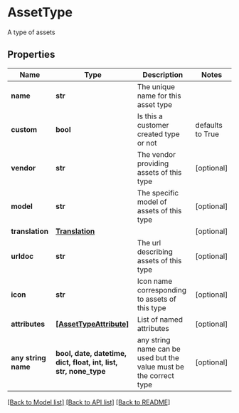 # AssetType

A type of assets

## Properties
Name | Type | Description | Notes
------------ | ------------- | ------------- | -------------
**name** | **str** | The unique name for this asset type | 
**custom** | **bool** | Is this a customer created type or not | defaults to True
**vendor** | **str** | The vendor providing assets of this type | [optional] 
**model** | **str** | The specific model of assets of this type | [optional] 
**translation** | [**Translation**](Translation.md) |  | [optional] 
**urldoc** | **str** | The url describing assets of this type | [optional] 
**icon** | **str** | Icon name corresponding to assets of this type | [optional] 
**attributes** | [**[AssetTypeAttribute]**](AssetTypeAttribute.md) | List of named attributes | [optional] 
**any string name** | **bool, date, datetime, dict, float, int, list, str, none_type** | any string name can be used but the value must be the correct type | [optional]

[[Back to Model list]](../README.md#documentation-for-models) [[Back to API list]](../README.md#documentation-for-api-endpoints) [[Back to README]](../README.md)


